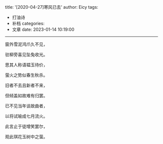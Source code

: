 title: '[2020-04-27]寒风已去'
author: Eicy
tags:
  - 打油诗
  - 补档
categories:
  - 文章
date: 2023-01-14 10:19:00
---
窗外雪泥鸿爪久不见，

驻柳旁喜见坠兔收光。

思其人称语韫玉待价，

萤火之势似春生秋杀。

旧者不去且新者不来，

但倾盖如故难有归罢。

已不见当年谈故曲者，

以将试喻成七月流火。

此言止于徒增笑罢尔，

观此琪花玉树中之萤。